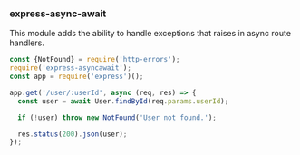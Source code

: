 ### express-async-await

This module adds the ability to handle exceptions that raises in async route handlers.

```javascript
const {NotFound} = require('http-errors');
require('express-asyncawait');
const app = require('express')();

app.get('/user/:userId', async (req, res) => {
  const user = await User.findById(req.params.userId);

  if (!user) throw new NotFound('User not found.');

  res.status(200).json(user);
});
```